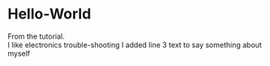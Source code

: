 # Hello-World
From the tutorial.  
I like electronics trouble-shooting
I added line 3 text to say something about myself
